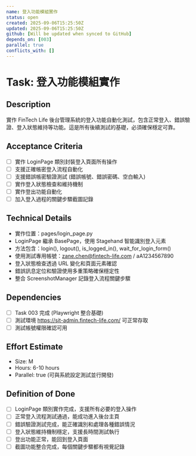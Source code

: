 ```yaml
---
name: 登入功能模組實作
status: open
created: 2025-09-06T15:25:50Z
updated: 2025-09-06T15:25:50Z
github: [Will be updated when synced to GitHub]
depends_on: [003]
parallel: true
conflicts_with: []
---
```


# Task: 登入功能模組實作

## Description
實作 FinTech Life 後台管理系統的登入功能自動化測試，包含正常登入、錯誤驗證、登入狀態維持等功能。這是所有後續測試的基礎，必須確保穩定可靠。

## Acceptance Criteria
- [ ] 實作 LoginPage 類別封裝登入頁面所有操作
- [ ] 支援正確帳密登入流程自動化
- [ ] 支援錯誤帳密驗證測試 (錯誤帳號、錯誤密碼、空白輸入)
- [ ] 實作登入狀態檢查和維持機制
- [ ] 實作登出功能自動化
- [ ] 加入登入過程的關鍵步驟截圖記錄

## Technical Details
- 實作位置：pages/login_page.py
- LoginPage 繼承 BasePage，使用 Stagehand 智能識別登入元素
- 方法包含：login(), logout(), is_logged_in(), wait_for_login_form()
- 使用測試專用帳號：zane.chen@fintech-life.com / aA1234567890
- 登入狀態檢查透過 URL 變化和頁面元素確認
- 錯誤訊息定位和驗證使用多重策略確保穩定性
- 整合 ScreenshotManager 記錄登入流程關鍵步驟

## Dependencies
- [ ] Task 003 完成 (Playwright 整合基礎)
- [ ] 測試環境 https://sit-admin.fintech-life.com/ 可正常存取
- [ ] 測試帳號權限確認可用

## Effort Estimate
- Size: M
- Hours: 6-10 hours
- Parallel: true (可與系統設定測試並行開發)

## Definition of Done
- [ ] LoginPage 類別實作完成，支援所有必要的登入操作
- [ ] 正常登入流程測試通過，能成功進入後台主頁
- [ ] 錯誤驗證測試完成，能正確識別和處理各種錯誤情況
- [ ] 登入狀態維持機制穩定，支援長時間測試執行
- [ ] 登出功能正常，能回到登入頁面
- [ ] 截圖功能整合完成，每個關鍵步驟都有視覺記錄